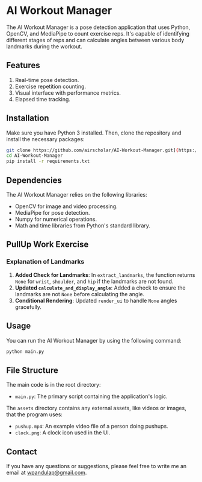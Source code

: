 # AI Workout Manager

The AI Workout Manager is a pose detection application that uses Python, OpenCV, and MediaPipe to count exercise reps. It's capable of identifying different stages of reps and can calculate angles between various body landmarks during the workout.

## Features

1. Real-time pose detection.
2. Exercise repetition counting.
3. Visual interface with performance metrics.
4. Elapsed time tracking.

## Installation

Make sure you have Python 3 installed. Then, clone the repository and install the necessary packages:

```bash
git clone https://github.com/airscholar/AI-Workout-Manager.git](https://github.com/PanduDcau/AI-Workout-Manager.git
cd AI-Workout-Manager
pip install -r requirements.txt
```

## Dependencies

The AI Workout Manager relies on the following libraries:

* OpenCV for image and video processing.
* MediaPipe for pose detection.
* Numpy for numerical operations.
* Math and time libraries from Python's standard library.

## PullUp Work Exercise
### Explanation of Landmarks
1. **Added Check for Landmarks**: In `extract_landmarks`, the function returns `None` for `wrist`, `shoulder`, and `hip` if the landmarks are not found.
2. **Updated `calculate_and_display_angle`**: Added a check to ensure the landmarks are not `None` before calculating the angle.
3. **Conditional Rendering**: Updated `render_ui` to handle `None` angles gracefully.


## Usage

You can run the AI Workout Manager by using the following command:

```bash
python main.py
```

## File Structure

The main code is in the root directory:

- `main.py`: The primary script containing the application's logic.

The `assets` directory contains any external assets, like videos or images, that the program uses:

- `pushup.mp4`: An example video file of a person doing pushups.
- `clock.png`: A clock icon used in the UI.


## Contact

If you have any questions or suggestions, please feel free to write me an email at [wpandulap@gmail.com](wpandulap@gmail.com).
